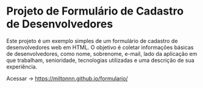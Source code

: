  # Projeto de Formulário de Cadastro de Desenvolvedores

Este projeto é um exemplo simples de um formulário de cadastro de desenvolvedores web em HTML. 
O objetivo é coletar informações básicas de desenvolvedores, como nome, sobrenome, e-mail, 
lado da aplicação em que trabalham, senioridade, tecnologias utilizadas e uma descrição de sua experiência.

Acessar -> https://miltonnn.github.io/formulario/
